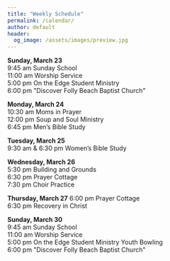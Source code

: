 ```yaml
---
title: "Weekly Schedule"
permalink: /calendar/
author: default
header:
  og_image: /assets/images/preview.jpg
---
```


<!--
**Example Day**
[10:00 am] Two Spaces At The End Of The Line ->
-->
**Sunday, March 23**   
 9:45 am Sunday School  
11:00 am Worship Service  
 5:00 pm On the Edge Student Ministry  
 6:00 pm "Discover Folly Beach Baptist Church"    

**Monday, March 24**  
10:30 am  Moms in Prayer  
12:00 pm  Soup and Soul Ministry  
 6:45 pm  Men’s Bible Study  

**Tuesday, March 25**  
 9:30 am & 6:30 pm Women’s Bible Study  

**Wednesday, March 26**  
 5:30 pm Building and Grounds  
 6:30 pm Prayer Cottage  
 7:30 pm Choir Practice

**Thursday, March 27** 
 6:00 pm Prayer Cottage  
 6:30 pm Recovery in Christ
 

**Sunday, March 30**  
 9:45 am Sunday School  
11:00 am Worship Service  
 5:00 pm On the Edge Student Ministry Youth Bowling  
 6:00 pm "Discover Folly Beach Baptist Church"

<!--

# Special Events

**Movie Night**
"The Jesus Revolution"
Sunday, June 23 at 6:00 pm
_Free admission, popcorn, and drinks_

![Jesus Revolution](/assets/images/jesus_revolution.png)

-->
